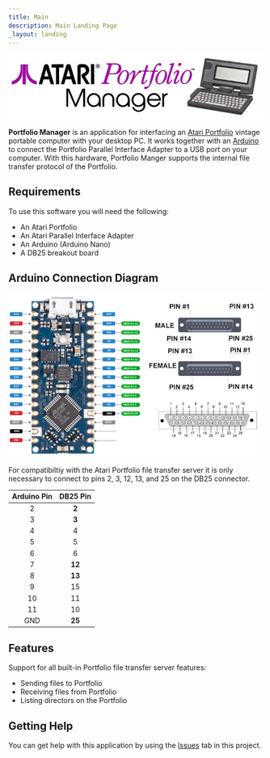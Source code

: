 ```yaml
---
title: Main
description: Main Landing Page
_layout: landing
---
```


![](images/PofoManagerBanner.png)

**Portfolio Manager** is an application for interfacing an [Atari Portfolio](https://en.wikipedia.org/wiki/Atari_Portfolio) vintage portable computer with your desktop PC.  It works together with an [Arduino](https://store.arduino.cc/pages/nano-family) to connect the Portfolio Parallel Interface Adapter to a USB port on your computer.  With this hardware, Portfolio Manger supports the internal file transfer protocol of the Portfolio.

## Requirements

To use this software you will need the following:

* An Atari Portfolio
* An Atari Parallel Interface Adapter
* An Arduino (Arduino Nano)
* A DB25 breakout board

## Arduino Connection Diagram

![](images/PofoMangerNanoConnect.png)

For compatibiltiy with the Atari Portfolio file transfer server it is only necessary to connect to pins 2, 3, 12, 13, and 25 on the DB25 connector.

| Arduino Pin | DB25 Pin | 
|:-----------:|:--------:|
|      2      |  **2**   |
|      3      |  **3**   |
|      4      |    4     |
|      5      |    5     |
|      6      |    6     |
|      7      |  **12**  |
|      8      |  **13**  |
|      9      |    15    |
|      10     |    11    |
|      11     |    10    |
|      GND    |  **25**  | 

## Features

Support for all built-in Portfolio file transfer server features:
* Sending files to Portfolio
* Receiving files from Portfolio
* Listing directors on the Portfolio

## Getting Help

You can get help with this application by using the [Issues](https://github.com/codaris/PofoManager/issues) tab in this project.

